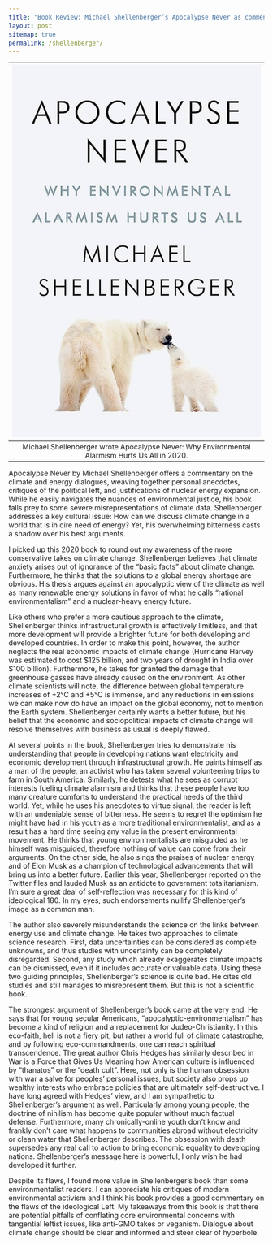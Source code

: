 ```yaml
---
title: "Book Review: Michael Shellenberger’s Apocalypse Never as commentary on secular dialogue"
layout: post
sitemap: true
permalink: /shellenberger/
---
```


|![jsg.jpg](/images/shellenberger.jpg)
|:--:|
| Michael Shellenberger wrote Apocalypse Never: Why Environmental Alarmism Hurts Us All in 2020. |

Apocalypse Never by Michael Shellenberger offers a commentary on the climate and energy dialogues, weaving together personal anecdotes, critiques of the political left, and justifications of nuclear energy expansion. While he easily navigates the nuances of environmental justice, his book falls prey to some severe misrepresentations of climate data. Shellenberger addresses a key cultural issue: How can we discuss climate change in a world that is in dire need of energy? Yet, his overwhelming bitterness casts a shadow over his best arguments.

I picked up this 2020 book to round out my awareness of the more conservative takes on climate change. Shellenberger believes that climate anxiety arises out of ignorance of the “basic facts” about climate change. Furthermore, he thinks that the solutions to a global energy shortage are obvious. His thesis argues against an apocalyptic view of the climate as well as many renewable energy solutions in favor of what he calls “rational environmentalism” and a nuclear-heavy energy future.

Like others who prefer a more cautious approach to the climate, Shellenberger thinks infrastructural growth is effectively limitless, and that more development will provide a brighter future for both developing and developed countries. In order to make this point, however, the author neglects the real economic impacts of climate change (Hurricane Harvey was estimated to cost $125 billion, and two years of drought in India over $100 billion). Furthermore, he takes for granted the damage that greenhouse gasses have already caused on the environment. As other climate scientists will note, the difference between global temperature increases of +2°C and +5°C is immense, and any reductions in emissions we can make now do have an impact on the global economy, not to mention the Earth system. Shellenberger certainly wants a better future, but his belief that the economic and sociopolitical impacts of climate change will resolve themselves with business as usual is deeply flawed.

At several points in the book, Shellenberger tries to demonstrate his understanding that people in developing nations want electricity and economic development through infrastructural growth. He paints himself as a man of the people, an activist who has taken several volunteering trips to farm in South America. Similarly, he detests what he sees as corrupt interests fueling climate alarmism and thinks that these people have too many creature comforts to understand the practical needs of the third world. Yet, while he uses his anecdotes to virtue signal, the reader is left with an undeniable sense of bitterness. He seems to regret the optimism he might have had in his youth as a more traditional environmentalist, and as a result has a hard time seeing any value in the present environmental movement. He thinks that young environmentalists are misguided as he himself was misguided, therefore nothing of value can come from their arguments. On the other side, he also sings the praises of nuclear energy and of Elon Musk as a champion of technological advancements that will bring us into a better future. Earlier this year, Shellenberger reported on the Twitter files and lauded Musk as an antidote to government totalitarianism. I’m sure a great deal of self-reflection was necessary for this kind of ideological 180. In my eyes, such endorsements nullify Shellenberger’s image as a common man.

The author also severely misunderstands the science on the links between energy use and climate change. He takes two approaches to climate science research. First, data uncertainties can be considered as complete unknowns, and thus studies with uncertainty can be completely disregarded. Second, any study which already exaggerates climate impacts can be dismissed, even if it includes accurate or valuable data. Using these two guiding principles, Shellenberger’s science is quite bad. He cites old studies and still manages to misrepresent them. But this is not a scientific book.

The strongest argument of Shellenberger’s book came at the very end. He says that for young secular Americans, “apocalyptic-environmentalism” has become a kind of religion and a replacement for Judeo-Christianity. In this eco-faith, hell is not a fiery pit, but rather a world full of climate catastrophe, and by following eco-commandments, one can reach spiritual transcendence. The great author Chris Hedges has similarly described in War is a Force that Gives Us Meaning how American culture is influenced by “thanatos” or the “death cult”. Here, not only is the human obsession with war a salve for peoples’ personal issues, but society also props up wealthy interests who embrace policies that are ultimately self-destructive. I have long agreed with Hedges’ view, and I am sympathetic to Shellenberger’s argument as well. Particularly among young people, the doctrine of nihilism has become quite popular without much factual defense. Furthermore, many chronically-online youth don’t know and frankly don’t care what happens to communities abroad without electricity or clean water that Shellenberger describes. The obsession with death supersedes any real call to action to bring economic equality to developing nations. Shellenberger’s message here is powerful, I only wish he had developed it further.

Despite its flaws, I found more value in Shellenberger’s book than some environmentalist readers. I can appreciate his critiques of modern environmental activism and I think his book provides a good commentary on the flaws of the ideological Left. My takeaways from this book is that there are potential pitfalls of conflating core environmental concerns with tangential leftist issues, like anti-GMO takes or veganism. Dialogue about climate change should be clear and informed and steer clear of hyperbole.
